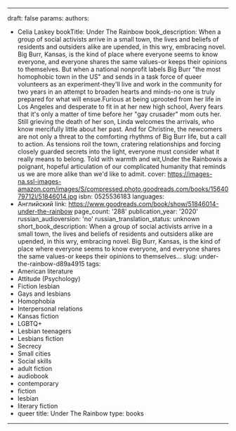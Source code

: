 ---
draft: false
params:
  authors:
  - Celia Laskey
  bookTitle: Under The Rainbow
  book_description: When a group of social activists arrive in a small town, the lives
    and beliefs of residents and outsiders alike are upended, in this wry, embracing
    novel. Big Burr, Kansas, is the kind of place where everyone seems to know everyone,
    and everyone shares the same values-or keeps their opinions to themselves. But
    when a national nonprofit labels Big Burr "the most homophobic town in the US"
    and sends in a task force of queer volunteers as an experiment-they'll live and
    work in the community for two years in an attempt to broaden hearts and minds-no
    one is truly prepared for what will ensue.Furious at being uprooted from her life
    in Los Angeles and desperate to fit in at her new high school, Avery fears that
    it's only a matter of time before her "gay crusader" mom outs her. Still grieving
    the death of her son, Linda welcomes the arrivals, who know mercifully little
    about her past. And for Christine, the newcomers are not only a threat to the
    comforting rhythms of Big Burr life, but a call to action. As tensions roil the
    town, cratering relationships and forcing closely guarded secrets into the light,
    everyone must consider what it really means to belong. Told with warmth and wit,Under
    the Rainbowis a poignant, hopeful articulation of our complicated humanity that
    reminds us we are more alike than we'd like to admit.
  cover: https://images-na.ssl-images-amazon.com/images/S/compressed.photo.goodreads.com/books/1564079712l/51846014.jpg
  isbn: 0525536183
  languages:
  - Английский
  link: https://www.goodreads.com/book/show/51846014-under-the-rainbow
  page_count: '288'
  publication_year: '2020'
  russian_audioversion: 'no'
  russian_translation_status: unknown
  short_book_description: When a group of social activists arrive in a small town,
    the lives and beliefs of residents and outsiders alike are upended, in this wry,
    embracing novel. Big Burr, Kansas, is the kind of place where everyone seems to
    know everyone, and everyone shares the same values-or keeps their opinions to
    themselves...
  slug: under-the-rainbow-d89a4915
  tags:
  - American literature
  - Attitude (Psychology)
  - Fiction lesbian
  - Gays and lesbians
  - Homophobia
  - Interpersonal relations
  - Kansas fiction
  - LGBTQ+
  - Lesbian teenagers
  - Lesbians fiction
  - Secrecy
  - Small cities
  - Social skills
  - adult fiction
  - audiobook
  - contemporary
  - fiction
  - lesbian
  - literary fiction
  - queer
title: Under The Rainbow
type: books
------
